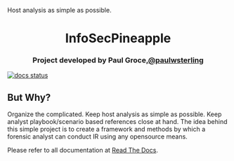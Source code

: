 Host analysis as simple as possible.

<h1 align="center">InfoSecPineapple</h1>

<h3 align="center">Project developed by Paul Groce,<a href="https://twitter.com/paulwsterling">@paulwsterling</a></h3>

[![docs status](https://readthedocs.org/projects/powerforensics/badge/?version=latest)](https://powerforensics.readthedocs.io/en/latest/)

## But Why?
Organize the complicated.
Keep host analysis as simple as possible.
Keep analyst playbook/scenario based references close at hand.
The idea behind this simple project is to create a framework and methods by which a forensic analyst can conduct IR using any opensource means.

Please refer to all documentation at <a href="">Read The Docs</a>.
